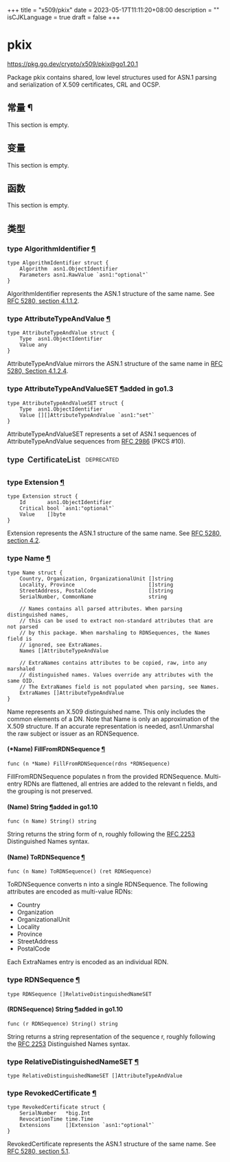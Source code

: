 +++
title = "x509/pkix"
date = 2023-05-17T11:11:20+08:00
description = ""
isCJKLanguage = true
draft = false
+++
# pkix

https://pkg.go.dev/crypto/x509/pkix@go1.20.1



Package pkix contains shared, low level structures used for ASN.1 parsing and serialization of X.509 certificates, CRL and OCSP.











  
  






## 常量 ¶

This section is empty.

## 变量

This section is empty.

## 函数

This section is empty.

## 类型

### type AlgorithmIdentifier [¶](https://pkg.go.dev/crypto/x509/pkix@go1.20.1#AlgorithmIdentifier)

```
type AlgorithmIdentifier struct {
	Algorithm  asn1.ObjectIdentifier
	Parameters asn1.RawValue `asn1:"optional"`
}
```

AlgorithmIdentifier represents the ASN.1 structure of the same name. See [RFC 5280, section 4.1.1.2](https://rfc-editor.org/rfc/rfc5280.html#section-4.1.1.2).

### type AttributeTypeAndValue [¶](https://pkg.go.dev/crypto/x509/pkix@go1.20.1#AttributeTypeAndValue)

```
type AttributeTypeAndValue struct {
	Type  asn1.ObjectIdentifier
	Value any
}
```

AttributeTypeAndValue mirrors the ASN.1 structure of the same name in [RFC 5280, Section 4.1.2.4](https://rfc-editor.org/rfc/rfc5280.html#section-4.1.2.4).

### type AttributeTypeAndValueSET [¶](https://pkg.go.dev/crypto/x509/pkix@go1.20.1#AttributeTypeAndValueSET)added in go1.3

```
type AttributeTypeAndValueSET struct {
	Type  asn1.ObjectIdentifier
	Value [][]AttributeTypeAndValue `asn1:"set"`
}
```

AttributeTypeAndValueSET represents a set of ASN.1 sequences of AttributeTypeAndValue sequences from [RFC 2986](https://rfc-editor.org/rfc/rfc2986.html) (PKCS #10).

<details class="Documentation-deprecatedDetails js-deprecatedDetails" style="box-sizing: border-box; border: 0px; font-style: inherit; font-variant: inherit; font-weight: inherit; font-stretch: inherit; line-height: inherit; font-family: inherit; font-size: 16px; margin: 0px; padding: 0px; vertical-align: baseline; display: block; color: var(--color-text-subtle);"><summary style="box-sizing: border-box; border: 0px; font-style: inherit; font-variant: inherit; font-weight: inherit; font-stretch: inherit; line-height: inherit; font-family: inherit; font-size: 16px; margin: 0px; padding: 0px; vertical-align: baseline; list-style: none; opacity: 1;"><h4 tabindex="-1" id="CertificateList" data-kind="type" class="Documentation-typeHeader" style="box-sizing: border-box; border: 0px; font-style: inherit; font-variant: inherit; font-weight: 600; font-stretch: inherit; line-height: 1.25em; font-family: inherit; font-size: 1.125rem; margin: 1.5rem 0px 0.5rem; padding: 0px; vertical-align: baseline; word-break: break-word; align-items: baseline; display: flex; justify-content: space-between;"><span class="Documentation-deprecatedTitle" style="box-sizing: border-box; border: 0px; font-style: inherit; font-variant: inherit; font-weight: inherit; font-stretch: inherit; line-height: inherit; font-family: inherit; font-size: 18px; margin: 0px; padding: 0px; vertical-align: baseline; align-items: center; display: flex; gap: 0.5rem;">type<a class="Documentation-source" href="https://cs.opensource.google/go/go/+/go1.20.1:src/crypto/x509/pkix/pkix.go;l=288" style="box-sizing: border-box; border: 0px; font-style: inherit; font-variant: inherit; font-weight: inherit; font-stretch: inherit; line-height: inherit; font-family: inherit; font-size: 18px; margin: 0px; padding: 0px; vertical-align: baseline; color: var(--color-text-subtle); text-decoration: none; opacity: 1;">CertificateList</a><span class="Documentation-deprecatedTag" style="box-sizing: border-box; border: 0px; font-style: inherit; font-variant: inherit; font-weight: 400; font-stretch: inherit; line-height: 1.375; font-family: inherit; font-size: 0.75rem; margin: 0px; padding: 0.125rem 0.25rem; vertical-align: middle; background-color: var(--color-border); border-radius: 0.125rem; color: var(--color-text-inverted); text-transform: uppercase;">DEPRECATED</span><span class="Documentation-deprecatedBody" style="box-sizing: border-box; border: 0px; font-style: inherit; font-variant: inherit; font-weight: 400; font-stretch: inherit; line-height: inherit; font-family: inherit; font-size: 0.87rem; margin: 0px 0.5rem 0px 0.25rem; padding: 0px; vertical-align: baseline; color: var(--color-text-subtle);"></span></span><span class="Documentation-sinceVersion" style="box-sizing: border-box; border: 0px; font-style: inherit; font-variant: inherit; font-weight: 400; font-stretch: inherit; line-height: inherit; font-family: inherit; font-size: 0.9375rem; margin: 0px; padding: 0px; vertical-align: baseline; color: var(--color-text-subtle);"></span></h4></summary><div class="go-Message go-Message--warning Documentation-deprecatedItemBody" style="box-sizing: border-box; border: 0px; font-style: inherit; font-variant: inherit; font-weight: inherit; font-stretch: inherit; line-height: 1.5rem; font-family: inherit; font-size: 0.875rem; margin: 0px; padding: 1rem 1rem 0.5rem; vertical-align: baseline; color: var(--gray-1); width: 981.76px; background-color: var(--color-background-warning);"><div class="Documentation-declaration" style="box-sizing: border-box; border: 0px; font-style: inherit; font-variant: inherit; font-weight: inherit; font-stretch: inherit; line-height: inherit; font-family: inherit; font-size: 14px; margin: 0px; padding: 0px; vertical-align: baseline;"><pre style="box-sizing: border-box; border: var(--border); font-style: inherit; font-variant: inherit; font-weight: inherit; font-stretch: inherit; line-height: 1.5em; font-family: SFMono-Regular, Consolas, &quot;Liberation Mono&quot;, Menlo, monospace; font-size: 0.875rem; margin: 0px; padding: 0.625rem; vertical-align: baseline; background-color: var(--color-background-accented); border-radius: var(--border-radius); color: var(--color-text); overflow-x: auto; tab-size: 4; white-space: pre; scroll-padding-top: calc(var(--js-sticky-header-height, 3.5rem) + 0.75rem);"><span id="CertificateList.TBSCertList" data-kind="field" style="box-sizing: border-box; border: 0px; font-style: inherit; font-variant: inherit; font-weight: inherit; font-stretch: inherit; line-height: inherit; font-family: inherit; font-size: 14px; margin: 0px; padding: 0px; vertical-align: baseline;"><a href="https://pkg.go.dev/crypto/x509/pkix@go1.20.1#TBSCertificateList" style="box-sizing: border-box; border: 0px; font-style: inherit; font-variant: inherit; font-weight: inherit; font-stretch: inherit; line-height: inherit; font-family: inherit; font-size: 14px; margin: 0px; padding: 0px; vertical-align: baseline; color: var(--color-text-subtle); text-decoration: none;"></a></span><span id="CertificateList.SignatureAlgorithm" data-kind="field" style="box-sizing: border-box; border: 0px; font-style: inherit; font-variant: inherit; font-weight: inherit; font-stretch: inherit; line-height: inherit; font-family: inherit; font-size: 14px; margin: 0px; padding: 0px; vertical-align: baseline;"><a href="https://pkg.go.dev/crypto/x509/pkix@go1.20.1#AlgorithmIdentifier" style="box-sizing: border-box; border: 0px; font-style: inherit; font-variant: inherit; font-weight: inherit; font-stretch: inherit; line-height: inherit; font-family: inherit; font-size: 14px; margin: 0px; padding: 0px; vertical-align: baseline; color: var(--color-text-subtle); text-decoration: none;"></a></span><span id="CertificateList.SignatureValue" data-kind="field" style="box-sizing: border-box; border: 0px; font-style: inherit; font-variant: inherit; font-weight: inherit; font-stretch: inherit; line-height: inherit; font-family: inherit; font-size: 14px; margin: 0px; padding: 0px; vertical-align: baseline;"><a href="https://pkg.go.dev/encoding/asn1" style="box-sizing: border-box; border: 0px; font-style: inherit; font-variant: inherit; font-weight: inherit; font-stretch: inherit; line-height: inherit; font-family: inherit; font-size: 14px; margin: 0px; padding: 0px; vertical-align: baseline; color: var(--color-text-subtle); text-decoration: none;"></a><a href="https://pkg.go.dev/encoding/asn1#BitString" style="box-sizing: border-box; border: 0px; font-style: inherit; font-variant: inherit; font-weight: inherit; font-stretch: inherit; line-height: inherit; font-family: inherit; font-size: 14px; margin: 0px; padding: 0px; vertical-align: baseline; color: var(--color-text-subtle); text-decoration: none;"></a></span></pre></div><p style="box-sizing: border-box; border: 0px; font-style: inherit; font-variant: inherit; font-weight: inherit; font-stretch: inherit; line-height: 1.5rem; font-family: inherit; font-size: 1rem; margin: 1rem 0px; padding: 0px; vertical-align: baseline; max-width: 60rem;"><a href="https://rfc-editor.org/rfc/rfc5280.html#section-5.1" style="box-sizing: border-box; border: 0px; font-style: inherit; font-variant: inherit; font-weight: inherit; font-stretch: inherit; line-height: inherit; font-family: inherit; font-size: 16px; margin: 0px; padding: 0px; vertical-align: baseline; color: var(--color-text-subtle); text-decoration: none;"></a></p><p style="box-sizing: border-box; border: 0px; font-style: inherit; font-variant: inherit; font-weight: inherit; font-stretch: inherit; line-height: 1.5rem; font-family: inherit; font-size: 1rem; margin: 1rem 0px; padding: 0px; vertical-align: baseline; max-width: 60rem;"></p><div class="Documentation-typeMethod" style="box-sizing: border-box; border: 0px; font-style: inherit; font-variant: inherit; font-weight: inherit; font-stretch: inherit; line-height: inherit; font-family: inherit; font-size: 14px; margin: 0px; padding: 0px; vertical-align: baseline;"><h4 tabindex="-1" id="CertificateList.HasExpired" data-kind="method" class="Documentation-typeMethodHeader" style="box-sizing: border-box; border: 0px; font-style: inherit; font-variant: inherit; font-weight: 600; font-stretch: inherit; line-height: 1.25em; font-family: inherit; font-size: 1.125rem; margin: 1.5rem 0px 0.5rem; padding: 0px; vertical-align: baseline; word-break: break-word; align-items: baseline; display: flex; justify-content: space-between;"><span style="box-sizing: border-box; border: 0px; font-style: inherit; font-variant: inherit; font-weight: inherit; font-stretch: inherit; line-height: inherit; font-family: inherit; font-size: 18px; margin: 0px; padding: 0px; vertical-align: baseline;"><a class="Documentation-source" href="https://cs.opensource.google/go/go/+/go1.20.1:src/crypto/x509/pkix/pkix.go;l=295" style="box-sizing: border-box; border: 0px; font-style: inherit; font-variant: inherit; font-weight: inherit; font-stretch: inherit; line-height: inherit; font-family: inherit; font-size: 18px; margin: 0px; padding: 0px; vertical-align: baseline; color: var(--color-text-subtle); text-decoration: none; opacity: 1;"></a><a class="Documentation-idLink" href="https://pkg.go.dev/crypto/x509/pkix@go1.20.1#CertificateList.HasExpired" style="box-sizing: border-box; border: 0px; font-style: inherit; font-variant: inherit; font-weight: inherit; font-stretch: inherit; line-height: inherit; font-family: inherit; font-size: 18px; margin: 0px; padding: 0px; vertical-align: baseline; color: var(--color-text-subtle); text-decoration: none; opacity: 0;"></a></span><span class="Documentation-sinceVersion" style="box-sizing: border-box; border: 0px; font-style: inherit; font-variant: inherit; font-weight: 400; font-stretch: inherit; line-height: inherit; font-family: inherit; font-size: 0.9375rem; margin: 0px; padding: 0px; vertical-align: baseline; color: var(--color-text-subtle);"></span></h4><div class="Documentation-declaration" style="box-sizing: border-box; border: 0px; font-style: inherit; font-variant: inherit; font-weight: inherit; font-stretch: inherit; line-height: inherit; font-family: inherit; font-size: 14px; margin: 0px; padding: 0px; vertical-align: baseline;"><pre style="box-sizing: border-box; border: var(--border); font-style: inherit; font-variant: inherit; font-weight: inherit; font-stretch: inherit; line-height: 1.5em; font-family: SFMono-Regular, Consolas, &quot;Liberation Mono&quot;, Menlo, monospace; font-size: 0.875rem; margin: 0px; padding: 0.625rem; vertical-align: baseline; background-color: var(--color-background-accented); border-radius: var(--border-radius); color: var(--color-text); overflow-x: auto; tab-size: 4; white-space: pre-wrap; scroll-padding-top: calc(var(--js-sticky-header-height, 3.5rem) + 0.75rem); word-break: break-all; overflow-wrap: break-word;"><a href="https://pkg.go.dev/crypto/x509/pkix@go1.20.1#CertificateList" style="box-sizing: border-box; border: 0px; font-style: inherit; font-variant: inherit; font-weight: inherit; font-stretch: inherit; line-height: inherit; font-family: inherit; font-size: 14px; margin: 0px; padding: 0px; vertical-align: baseline; color: var(--color-text-subtle); text-decoration: none;"></a><a href="https://pkg.go.dev/time" style="box-sizing: border-box; border: 0px; font-style: inherit; font-variant: inherit; font-weight: inherit; font-stretch: inherit; line-height: inherit; font-family: inherit; font-size: 14px; margin: 0px; padding: 0px; vertical-align: baseline; color: var(--color-text-subtle); text-decoration: none;"></a><a href="https://pkg.go.dev/time#Time" style="box-sizing: border-box; border: 0px; font-style: inherit; font-variant: inherit; font-weight: inherit; font-stretch: inherit; line-height: inherit; font-family: inherit; font-size: 14px; margin: 0px; padding: 0px; vertical-align: baseline; color: var(--color-text-subtle); text-decoration: none;"></a><a href="https://pkg.go.dev/builtin#bool" style="box-sizing: border-box; border: 0px; font-style: inherit; font-variant: inherit; font-weight: inherit; font-stretch: inherit; line-height: inherit; font-family: inherit; font-size: 14px; margin: 0px; padding: 0px; vertical-align: baseline; color: var(--color-text-subtle); text-decoration: none;"></a></pre></div><p style="box-sizing: border-box; border: 0px; font-style: inherit; font-variant: inherit; font-weight: inherit; font-stretch: inherit; line-height: 1.5rem; font-family: inherit; font-size: 1rem; margin: 1rem 0px; padding: 0px; vertical-align: baseline; max-width: 60rem;"></p></div></div></details>

### type Extension [¶](https://pkg.go.dev/crypto/x509/pkix@go1.20.1#Extension)

```
type Extension struct {
	Id       asn1.ObjectIdentifier
	Critical bool `asn1:"optional"`
	Value    []byte
}
```

Extension represents the ASN.1 structure of the same name. See [RFC 5280, section 4.2](https://rfc-editor.org/rfc/rfc5280.html#section-4.2).

### type Name [¶](https://pkg.go.dev/crypto/x509/pkix@go1.20.1#Name)

```
type Name struct {
	Country, Organization, OrganizationalUnit []string
	Locality, Province                        []string
	StreetAddress, PostalCode                 []string
	SerialNumber, CommonName                  string

	// Names contains all parsed attributes. When parsing distinguished names,
	// this can be used to extract non-standard attributes that are not parsed
	// by this package. When marshaling to RDNSequences, the Names field is
	// ignored, see ExtraNames.
	Names []AttributeTypeAndValue

	// ExtraNames contains attributes to be copied, raw, into any marshaled
	// distinguished names. Values override any attributes with the same OID.
	// The ExtraNames field is not populated when parsing, see Names.
	ExtraNames []AttributeTypeAndValue
}
```

Name represents an X.509 distinguished name. This only includes the common elements of a DN. Note that Name is only an approximation of the X.509 structure. If an accurate representation is needed, asn1.Unmarshal the raw subject or issuer as an RDNSequence.

#### (*Name) FillFromRDNSequence [¶](https://pkg.go.dev/crypto/x509/pkix@go1.20.1#Name.FillFromRDNSequence)

```
func (n *Name) FillFromRDNSequence(rdns *RDNSequence)
```

FillFromRDNSequence populates n from the provided RDNSequence. Multi-entry RDNs are flattened, all entries are added to the relevant n fields, and the grouping is not preserved.

#### (Name) String [¶](https://pkg.go.dev/crypto/x509/pkix@go1.20.1#Name.String)added in go1.10

```
func (n Name) String() string
```

String returns the string form of n, roughly following the [RFC 2253](https://rfc-editor.org/rfc/rfc2253.html) Distinguished Names syntax.

#### (Name) ToRDNSequence [¶](https://pkg.go.dev/crypto/x509/pkix@go1.20.1#Name.ToRDNSequence)

```
func (n Name) ToRDNSequence() (ret RDNSequence)
```

ToRDNSequence converts n into a single RDNSequence. The following attributes are encoded as multi-value RDNs:

- Country
- Organization
- OrganizationalUnit
- Locality
- Province
- StreetAddress
- PostalCode

Each ExtraNames entry is encoded as an individual RDN.

### type RDNSequence [¶](https://pkg.go.dev/crypto/x509/pkix@go1.20.1#RDNSequence)

```
type RDNSequence []RelativeDistinguishedNameSET
```

#### (RDNSequence) String [¶](https://pkg.go.dev/crypto/x509/pkix@go1.20.1#RDNSequence.String)added in go1.10

```
func (r RDNSequence) String() string
```

String returns a string representation of the sequence r, roughly following the [RFC 2253](https://rfc-editor.org/rfc/rfc2253.html) Distinguished Names syntax.

### type RelativeDistinguishedNameSET [¶](https://pkg.go.dev/crypto/x509/pkix@go1.20.1#RelativeDistinguishedNameSET)

```
type RelativeDistinguishedNameSET []AttributeTypeAndValue
```

### type RevokedCertificate [¶](https://pkg.go.dev/crypto/x509/pkix@go1.20.1#RevokedCertificate)

```
type RevokedCertificate struct {
	SerialNumber   *big.Int
	RevocationTime time.Time
	Extensions     []Extension `asn1:"optional"`
}
```

RevokedCertificate represents the ASN.1 structure of the same name. See [RFC 5280, section 5.1](https://rfc-editor.org/rfc/rfc5280.html#section-5.1).



